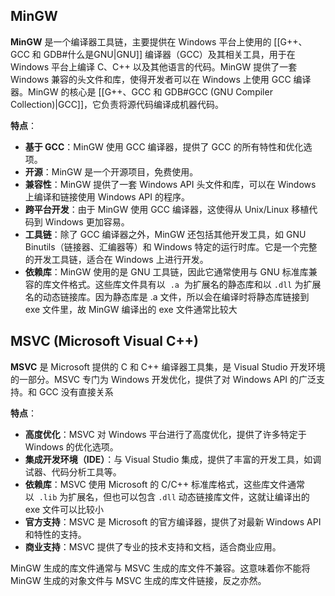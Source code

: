 ## MinGW

**MinGW** 是一个编译器工具链，主要提供在 Windows 平台上使用的 [[G++、GCC 和 GDB#什么是GNU|GNU]] 编译器（GCC）及其相关工具，用于在 Windows 平台上编译 C、C++ 以及其他语言的代码。MinGW 提供了一套 Windows 兼容的头文件和库，使得开发者可以在 Windows 上使用 GCC 编译器。MinGW 的核心是 [[G++、GCC 和 GDB#GCC (GNU Compiler Collection)|GCC]]，它负责将源代码编译成机器代码。

**特点**：

-   **基于 GCC**：MinGW 使用 GCC 编译器，提供了 GCC 的所有特性和优化选项。
-   **开源**：MinGW 是一个开源项目，免费使用。
-   **兼容性**：MinGW 提供了一套 Windows API 头文件和库，可以在 Windows 上编译和链接使用 Windows API 的程序。
-   **跨平台开发**：由于 MinGW 使用 GCC 编译器，这使得从 Unix/Linux 移植代码到 Windows 更加容易。
-   **工具链**：除了 GCC 编译器之外，MinGW 还包括其他开发工具，如 GNU Binutils（链接器、汇编器等）和 Windows 特定的运行时库。它是一个完整的开发工具链，适合在 Windows 上进行开发。
-   **依赖库**：MinGW 使用的是 GNU 工具链，因此它通常使用与 GNU 标准库兼容的库文件格式。这些库文件具有以  `.a`  为扩展名的静态库和以 `.dll` 为扩展名的动态链接库。因为静态库是 .a 文件，所以会在编译时将静态库链接到 exe 文件里，故 MinGW 编译出的 exe 文件通常比较大

## MSVC (Microsoft Visual C++)

**MSVC** 是 Microsoft 提供的 C 和 C++ 编译器工具集，是 Visual Studio 开发环境的一部分。MSVC 专门为 Windows 开发优化，提供了对 Windows API 的广泛支持。和 GCC 没有直接关系

**特点**：

-   **高度优化**：MSVC 对 Windows 平台进行了高度优化，提供了许多特定于 Windows 的优化选项。
-   **集成开发环境（IDE）**：与 Visual Studio 集成，提供了丰富的开发工具，如调试器、代码分析工具等。
-   **依赖库**：MSVC 使用 Microsoft 的 C/C++ 标准库格式，这些库文件通常以  `.lib` 为扩展名，但也可以包含 `.dll` 动态链接库文件，这就让编译出的 exe 文件可以比较小
-   **官方支持**：MSVC 是 Microsoft 的官方编译器，提供了对最新 Windows API 和特性的支持。
-   **商业支持**：MSVC 提供了专业的技术支持和文档，适合商业应用。

MinGW 生成的库文件通常与 MSVC 生成的库文件不兼容。这意味着你不能将 MinGW 生成的对象文件与 MSVC 生成的库文件链接，反之亦然。
